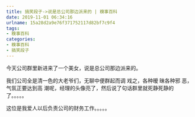 ```yaml
---
title: 搞笑段子->说是总公司那边派来的 | 糗事百科
date: 2019-11-01 06:34:16
urlname: 15a28d2a9e76f371752117d82bf7c9f4
tags: 
- 糗事百科
categories:
- 糗事百科
- 搞笑段子
---
```

今天公司群里新进来了一个美女，说是总公司那边派来的。

我们公司全是清一色的大老爷们，无聊中便群起而调 戏之，各种暧 昧各种邪 恶，气氛正要达到高 潮呢，经理的头像亮了，然后说了句话群里就死静死静的了。。。。。

这位是我爱人以后负责公司的财务工作。。。。。


